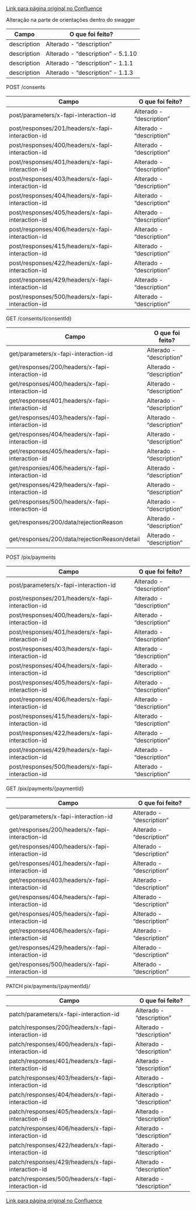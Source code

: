 [Link para página original no Confluence](https://openfinancebrasil.atlassian.net/wiki/spaces/OF/pages/150864192)

Alteração na parte de orientações dentro do swagger

| **Campo** | **O que foi feito?** |
| --- | --- |
| description | Alterado - “description” |
| description | Alterado - “description” - 5.1.10 |
| description | Alterado - “description” - 1.1.1 |
| description | Alterado - “description” - 1.1.3 |

 POST /consents

| **Campo** | **O que foi feito?** |
| --- | --- |
| post/parameters/x-fapi-interaction-id | Alterado - “description” |
| post/responses/201/headers/x-fapi-interaction-id | Alterado - “description” |
| post/responses/400/headers/x-fapi-interaction-id | Alterado - “description” |
| post/responses/401/headers/x-fapi-interaction-id | Alterado - “description” |
| post/responses/403/headers/x-fapi-interaction-id | Alterado - “description” |
| post/responses/404/headers/x-fapi-interaction-id | Alterado - “description” |
| post/responses/405/headers/x-fapi-interaction-id | Alterado - “description” |
| post/responses/406/headers/x-fapi-interaction-id | Alterado - “description” |
| post/responses/415/headers/x-fapi-interaction-id | Alterado - “description” |
| post/responses/422/headers/x-fapi-interaction-id | Alterado - “description” |
| post/responses/429/headers/x-fapi-interaction-id | Alterado - “description” |
| post/responses/500/headers/x-fapi-interaction-id | Alterado - “description” |

 GET /consents/{consentId}

| **Campo** | **O que foi feito?** |
| --- | --- |
| get/parameters/x-fapi-interaction-id | Alterado - “description” |
| get/responses/200/headers/x-fapi-interaction-id | Alterado - “description” |
| get/responses/400/headers/x-fapi-interaction-id | Alterado - “description” |
| get/responses/401/headers/x-fapi-interaction-id | Alterado - “description” |
| get/responses/403/headers/x-fapi-interaction-id | Alterado - “description” |
| get/responses/404/headers/x-fapi-interaction-id | Alterado - “description” |
| get/responses/405/headers/x-fapi-interaction-id | Alterado - “description” |
| get/responses/406/headers/x-fapi-interaction-id | Alterado - “description” |
| get/responses/429/headers/x-fapi-interaction-id | Alterado - “description” |
| get/responses/500/headers/x-fapi-interaction-id | Alterado - “description” |
| get/responses/200/data/rejectionReason | Alterado - “description” |
| get/responses/200/data/rejectionReason/detail | Alterado - “description” |

 POST /pix/payments

| **Campo** | **O que foi feito?** |
| --- | --- |
| post/parameters/x-fapi-interaction-id | Alterado - “description” |
| post/responses/201/headers/x-fapi-interaction-id | Alterado - “description” |
| post/responses/400/headers/x-fapi-interaction-id | Alterado - “description” |
| post/responses/401/headers/x-fapi-interaction-id | Alterado - “description” |
| post/responses/403/headers/x-fapi-interaction-id | Alterado - “description” |
| post/responses/404/headers/x-fapi-interaction-id | Alterado - “description” |
| post/responses/405/headers/x-fapi-interaction-id | Alterado - “description” |
| post/responses/406/headers/x-fapi-interaction-id | Alterado - “description” |
| post/responses/415/headers/x-fapi-interaction-id | Alterado - “description” |
| post/responses/422/headers/x-fapi-interaction-id | Alterado - “description” |
| post/responses/429/headers/x-fapi-interaction-id | Alterado - “description” |
| post/responses/500/headers/x-fapi-interaction-id | Alterado - “description” |

 GET /pix/payments/{paymentId}

| **Campo** | **O que foi feito?** |
| --- | --- |
| get/parameters/x-fapi-interaction-id | Alterado - “description” |
| get/responses/200/headers/x-fapi-interaction-id | Alterado - “description” |
| get/responses/400/headers/x-fapi-interaction-id | Alterado - “description” |
| get/responses/401/headers/x-fapi-interaction-id | Alterado - “description” |
| get/responses/403/headers/x-fapi-interaction-id | Alterado - “description” |
| get/responses/404/headers/x-fapi-interaction-id | Alterado - “description” |
| get/responses/405/headers/x-fapi-interaction-id | Alterado - “description” |
| get/responses/406/headers/x-fapi-interaction-id | Alterado - “description” |
| get/responses/429/headers/x-fapi-interaction-id | Alterado - “description” |
| get/responses/500/headers/x-fapi-interaction-id | Alterado - “description” |

 PATCH pix/payments/{paymentId}/

| **Campo** | **O que foi feito?** |
| --- | --- |
| patch/parameters/x-fapi-interaction-id | Alterado - “description” |
| patch/responses/200/headers/x-fapi-interaction-id | Alterado - “description” |
| patch/responses/400/headers/x-fapi-interaction-id | Alterado - “description” |
| patch/responses/401/headers/x-fapi-interaction-id | Alterado - “description” |
| patch/responses/403/headers/x-fapi-interaction-id | Alterado - “description” |
| patch/responses/404/headers/x-fapi-interaction-id | Alterado - “description” |
| patch/responses/405/headers/x-fapi-interaction-id | Alterado - “description” |
| patch/responses/406/headers/x-fapi-interaction-id | Alterado - “description” |
| patch/responses/422/headers/x-fapi-interaction-id | Alterado - “description” |
| patch/responses/429/headers/x-fapi-interaction-id | Alterado - “description” |
| patch/responses/500/headers/x-fapi-interaction-id | Alterado - “description” |

[Link para página original no Confluence](https://openfinancebrasil.atlassian.net/wiki/spaces/OF/pages/150864192)